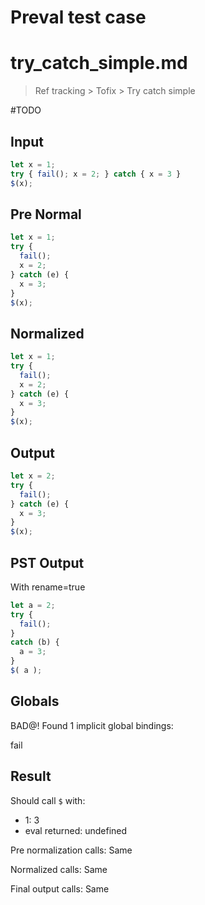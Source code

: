 # Preval test case

# try_catch_simple.md

> Ref tracking > Tofix > Try catch simple
>
> 

#TODO

## Input

`````js filename=intro
let x = 1;
try { fail(); x = 2; } catch { x = 3 }
$(x);
`````

## Pre Normal

`````js filename=intro
let x = 1;
try {
  fail();
  x = 2;
} catch (e) {
  x = 3;
}
$(x);
`````

## Normalized

`````js filename=intro
let x = 1;
try {
  fail();
  x = 2;
} catch (e) {
  x = 3;
}
$(x);
`````

## Output

`````js filename=intro
let x = 2;
try {
  fail();
} catch (e) {
  x = 3;
}
$(x);
`````

## PST Output

With rename=true

`````js filename=intro
let a = 2;
try {
  fail();
}
catch (b) {
  a = 3;
}
$( a );
`````

## Globals

BAD@! Found 1 implicit global bindings:

fail

## Result

Should call `$` with:
 - 1: 3
 - eval returned: undefined

Pre normalization calls: Same

Normalized calls: Same

Final output calls: Same
